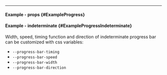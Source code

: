 ___

#### Example - props {#ExampleProgress}

<div class="example">
  <example name="ExampleProgress"></example>
</div>

#### Example - indeterminate {#ExampleProgressIndeterminate}

Width, speed, timing function and direction of indeterminate progress bar can be customized with css variables:

- `--progress-bar-timing`
- `--progress-bar-speed`
- `--progress-bar-width`
- `--progress-bar-direction`

<div class="example">
  <example name="ExampleProgressIndeterminate"></example>
</div>
